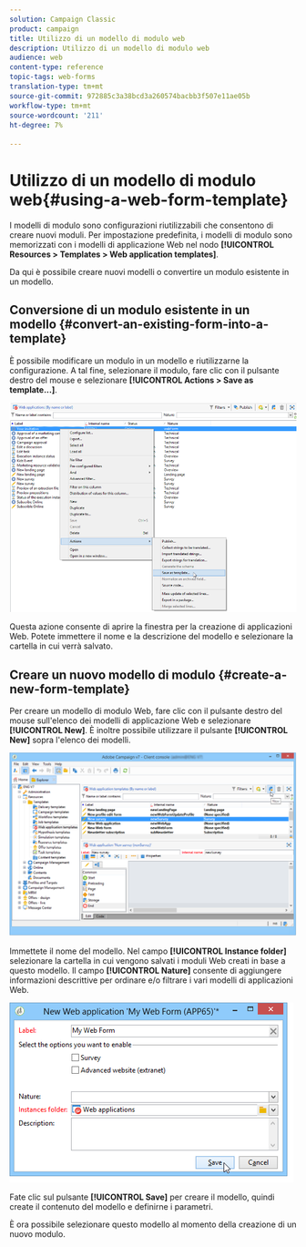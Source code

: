 ```yaml
---
solution: Campaign Classic
product: campaign
title: Utilizzo di un modello di modulo web
description: Utilizzo di un modello di modulo web
audience: web
content-type: reference
topic-tags: web-forms
translation-type: tm+mt
source-git-commit: 972885c3a38bcd3a260574bacbb3f507e11ae05b
workflow-type: tm+mt
source-wordcount: '211'
ht-degree: 7%

---
```



# Utilizzo di un modello di modulo web{#using-a-web-form-template}

I modelli di modulo sono configurazioni riutilizzabili che consentono di creare nuovi moduli. Per impostazione predefinita, i modelli di modulo sono memorizzati con i modelli di applicazione Web nel nodo **[!UICONTROL Resources > Templates > Web application templates]**.

Da qui è possibile creare nuovi modelli o convertire un modulo esistente in un modello.

## Conversione di un modulo esistente in un modello {#convert-an-existing-form-into-a-template}

È possibile modificare un modulo in un modello e riutilizzarne la configurazione. A tal fine, selezionare il modulo, fare clic con il pulsante destro del mouse e selezionare **[!UICONTROL Actions > Save as template...]**.

![](assets/s_ncs_admin_survey_saveastemplate.png)

Questa azione consente di aprire la finestra per la creazione di applicazioni Web. Potete immettere il nome e la descrizione del modello e selezionare la cartella in cui verrà salvato.

## Creare un nuovo modello di modulo {#create-a-new-form-template}

Per creare un modello di modulo Web, fare clic con il pulsante destro del mouse sull&#39;elenco dei modelli di applicazione Web e selezionare **[!UICONTROL New]**. È inoltre possibile utilizzare il pulsante **[!UICONTROL New]** sopra l&#39;elenco dei modelli.

![](assets/s_ncs_admin_survey_createtemplate.png)

Immettete il nome del modello. Nel campo **[!UICONTROL Instance folder]** selezionare la cartella in cui vengono salvati i moduli Web creati in base a questo modello. Il campo **[!UICONTROL Nature]** consente di aggiungere informazioni descrittive per ordinare e/o filtrare i vari modelli di applicazioni Web.

![](assets/s_ncs_admin_survey_createtemplate_details.png)

Fate clic sul pulsante **[!UICONTROL Save]** per creare il modello, quindi create il contenuto del modello e definirne i parametri.

È ora possibile selezionare questo modello al momento della creazione di un nuovo modulo.
